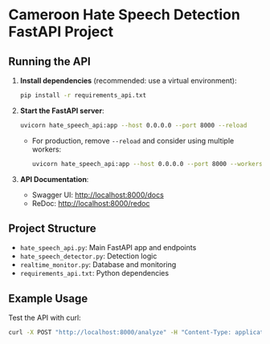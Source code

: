 # Cameroon Hate Speech Detection FastAPI Project

## Running the API

1. **Install dependencies** (recommended: use a virtual environment):
   ```bash
   pip install -r requirements_api.txt
   ```

2. **Start the FastAPI server**:
   ```bash
   uvicorn hate_speech_api:app --host 0.0.0.0 --port 8000 --reload
   ```
   - For production, remove `--reload` and consider using multiple workers:
     ```bash
     uvicorn hate_speech_api:app --host 0.0.0.0 --port 8000 --workers 4
     ```

3. **API Documentation**:
   - Swagger UI: [http://localhost:8000/docs](http://localhost:8000/docs)
   - ReDoc: [http://localhost:8000/redoc](http://localhost:8000/redoc)

## Project Structure
- `hate_speech_api.py`: Main FastAPI app and endpoints
- `hate_speech_detector.py`: Detection logic
- `realtime_monitor.py`: Database and monitoring
- `requirements_api.txt`: Python dependencies

## Example Usage
Test the API with curl:
```bash
curl -X POST "http://localhost:8000/analyze" -H "Content-Type: application/json" -d '{"text": "This is a test."}'
```
